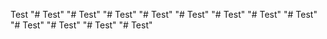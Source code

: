 Test
"# Test" 
"# Test" 
"# Test" 
"# Test" 
"# Test" 
"# Test" 
"# Test" 
"# Test" 
"# Test" 
"# Test" 
"# Test" 
"# Test" 
